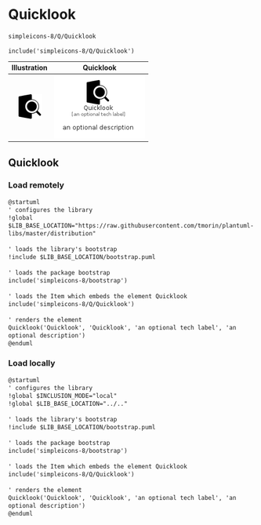 # Quicklook


```text
simpleicons-8/Q/Quicklook
```

```text
include('simpleicons-8/Q/Quicklook')
```



| Illustration | Quicklook |
| :---: | :---: |
| ![illustration for Illustration](../../simpleicons-8/Q/Quicklook.png) | ![illustration for Quicklook](../../simpleicons-8/Q/Quicklook.Local.png) |




## Quicklook

### Load remotely
```plantuml
@startuml
' configures the library
!global $LIB_BASE_LOCATION="https://raw.githubusercontent.com/tmorin/plantuml-libs/master/distribution"

' loads the library's bootstrap
!include $LIB_BASE_LOCATION/bootstrap.puml

' loads the package bootstrap
include('simpleicons-8/bootstrap')

' loads the Item which embeds the element Quicklook
include('simpleicons-8/Q/Quicklook')

' renders the element
Quicklook('Quicklook', 'Quicklook', 'an optional tech label', 'an optional description')
@enduml
```

### Load locally
```plantuml
@startuml
' configures the library
!global $INCLUSION_MODE="local"
!global $LIB_BASE_LOCATION="../.."

' loads the library's bootstrap
!include $LIB_BASE_LOCATION/bootstrap.puml

' loads the package bootstrap
include('simpleicons-8/bootstrap')

' loads the Item which embeds the element Quicklook
include('simpleicons-8/Q/Quicklook')

' renders the element
Quicklook('Quicklook', 'Quicklook', 'an optional tech label', 'an optional description')
@enduml
```

